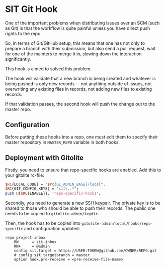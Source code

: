 # SIT Git Hook

One of the important problems when distributing
issues over an SCM (such as Git) is that the
workflow is quite painful unless you have direct
push rights to the repo.

So, in terms of Git/GitHub setup, this means that
one has not only to prepare a branch with their
submission, but also send a pull request, wait
for one of the mainters to merge it in, slowing
down the interaction significantly.

This hook is aimed to solved this problem.

The hook will validate that a new branch
is being created and whatever is being pushed
is only new records -- not anything outside of
issues, not overwriting any existing files in records,
not adding new files to existing records.

If that validation passes, the second hook
will push the change out to the master repo.

## Configuration

Before putting these hooks into a repo,
one must edit them to specify their master repository
in `MASTER_REPO` variable in both hooks.

## Deployment with Gitolite

Firstly, you need to ensure that repo-specific hooks are enabled.
Add this to your gitolite rc-file:

```perl
$RC{LOCAL_CODE} = "$rc{GL_ADMIN_BASE}/local";
$RC{GIT_CONFIG_KEYS} = "sit\..*";
push @{$RC{ENABLE}}, 'repo-specific-hooks';
```

Secondly, you need to generate a new SSH keypair. The private key
is to be shared to those who should be able to push
their records. The public one needs to be copied to `gitolite-admin/keydir`.

Then, the hook has to be copied into `gitolite-admin/local/hooks/repo-specific`
and configuration updated:

```
repo project-inbox
    RW      = sit-inbox
    RW+     = @admin
    config sit.target = https://USER:TOKEN@github.com/OWNER/REPO.git
    # config sit.targetbranch = master
    option hook.pre-receive = <pre-receive-file-name> 
```

